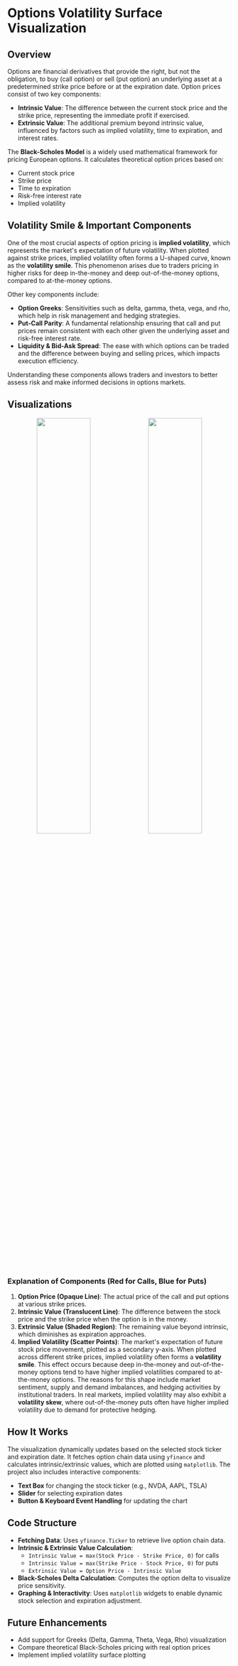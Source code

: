 # Options Volatility Surface Visualization

## Overview
Options are financial derivatives that provide the right, but not the obligation, to buy (call option) or sell (put option) an underlying asset at a predetermined strike price before or at the expiration date. Option prices consist of two key components:

- **Intrinsic Value**: The difference between the current stock price and the strike price, representing the immediate profit if exercised.
- **Extrinsic Value**: The additional premium beyond intrinsic value, influenced by factors such as implied volatility, time to expiration, and interest rates.

The **Black-Scholes Model** is a widely used mathematical framework for pricing European options. It calculates theoretical option prices based on:
- Current stock price
- Strike price
- Time to expiration
- Risk-free interest rate
- Implied volatility

## Volatility Smile & Important Components
One of the most crucial aspects of option pricing is **implied volatility**, which represents the market's expectation of future volatility. When plotted against strike prices, implied volatility often forms a U-shaped curve, known as the **volatility smile**. This phenomenon arises due to traders pricing in higher risks for deep in-the-money and deep out-of-the-money options, compared to at-the-money options.

Other key components include:
- **Option Greeks**: Sensitivities such as delta, gamma, theta, vega, and rho, which help in risk management and hedging strategies.
- **Put-Call Parity**: A fundamental relationship ensuring that call and put prices remain consistent with each other given the underlying asset and risk-free interest rate.
- **Liquidity & Bid-Ask Spread**: The ease with which options can be traded and the difference between buying and selling prices, which impacts execution efficiency.

Understanding these components allows traders and investors to better assess risk and make informed decisions in options markets.

## Visualizations
<p align="center">
  <img src="https://github.com/user-attachments/assets/ebd9e9bf-ff6f-4b42-bb0a-4279d453863a" width="49%">
  <img src="https://github.com/user-attachments/assets/a0ee5d40-5ade-46a7-ac00-a0cfff8588c4" width="49%">
</p>

### Explanation of Components (Red for Calls, Blue for Puts)
1. **Option Price (Opaque Line)**: The actual price of the call and put options at various strike prices.
2. **Intrinsic Value (Translucent Line)**: The difference between the stock price and the strike price when the option is in the money.
3. **Extrinsic Value (Shaded Region)**: The remaining value beyond intrinsic, which diminishes as expiration approaches.
4. **Implied Volatility (Scatter Points)**: The market's expectation of future stock price movement, plotted as a secondary y-axis. When plotted across different strike prices, implied volatility often forms a **volatility smile**. This effect occurs because deep in-the-money and out-of-the-money options tend to have higher implied volatilities compared to at-the-money options. The reasons for this shape include market sentiment, supply and demand imbalances, and hedging activities by institutional traders. In real markets, implied volatility may also exhibit a **volatility skew**, where out-of-the-money puts often have higher implied volatility due to demand for protective hedging.

## How It Works
The visualization dynamically updates based on the selected stock ticker and expiration date. It fetches option chain data using `yfinance` and calculates intrinsic/extrinsic values, which are plotted using `matplotlib`. The project also includes interactive components:
- **Text Box** for changing the stock ticker (e.g., NVDA, AAPL, TSLA)
- **Slider** for selecting expiration dates
- **Button & Keyboard Event Handling** for updating the chart

## Code Structure
- **Fetching Data**: Uses `yfinance.Ticker` to retrieve live option chain data.
- **Intrinsic & Extrinsic Value Calculation**: 
  - `Intrinsic Value = max(Stock Price - Strike Price, 0)` for calls
  - `Intrinsic Value = max(Strike Price - Stock Price, 0)` for puts
  - `Extrinsic Value = Option Price - Intrinsic Value`
- **Black-Scholes Delta Calculation**: Computes the option delta to visualize price sensitivity.
- **Graphing & Interactivity**: Uses `matplotlib` widgets to enable dynamic stock selection and expiration adjustment.

## Future Enhancements
- Add support for Greeks (Delta, Gamma, Theta, Vega, Rho) visualization
- Compare theoretical Black-Scholes pricing with real option prices
- Implement implied volatility surface plotting
